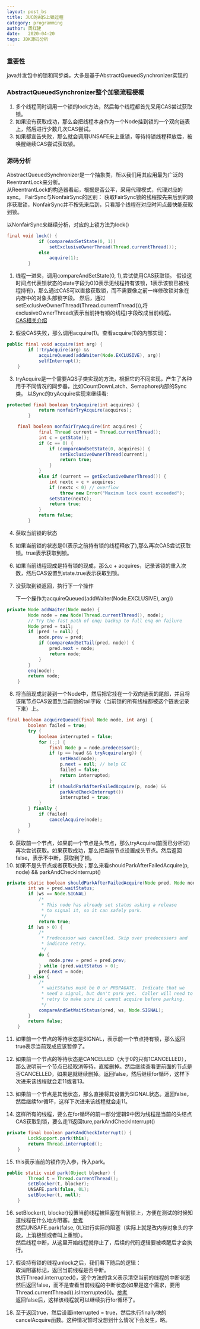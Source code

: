 ```yaml
---
layout: post_bs
title: JUC的AQS上锁过程
category: programming
author: 周红建
date:   2020-04-20
tags: JDK源码分析
---
```

<!-- # JUC的AQS上锁过程 -->

### 重要性
java并发包中的锁和同步类，大多是基于AbstractQueuedSynchronizer实现的

### AbstractQueuedSynchronizer整个加锁流程梗概

1. 多个线程同时调用一个锁的lock方法，然后每个线程都首先采用CAS尝试获取锁。
2. 如果没有获取成功，那么会把线程本身作为一个Node挂到锁的一个双向链表上，然后进行少数几次CAS尝试。
3. 如果都宣告失败，那么就会调用UNSAFE来上重锁，等待持锁线程释放后，被唤醒继续CAS尝试获取锁。

### 源码分析
AbstractQueuedSynchronizer是一个抽象类，所以我们用其应用最为广泛的ReentrantLock来分析。  
从ReentrantLock的构造器看起，根据是否公平，采用代理模式，代理对应的sync。
FairSync与NonfairSync的区别：
获取FairSync锁的线程按先来后到的顺序获取锁，NonfairSync并不按先来后到，只看那个线程在对应时间点最快能获取到锁。

以NonfairSync来继续分析，对应的上锁方法为lock()
```java
final void lock() {
            if (compareAndSetState(0, 1))
                setExclusiveOwnerThread(Thread.currentThread());
            else
                acquire(1);
        }
```
1. 线程一进来，调用compareAndSetState(0, 1),尝试使用CAS获取锁。
假设这时间点代表锁状态的state字段为0(0表示无线程持有该锁，1表示该锁已被线程持有)，那么通过CAS可以直接获取锁，而不需要像之前一样修改锁对象在内存中的对象头部锁字段。
然后，通过  setExclusiveOwnerThread(Thread.currentThread()),将exclusiveOwnerThread(表示当前持有锁的线程)字段改成当前线程。  
[CAS相关介绍](https://tech.meituan.com/2019/02/14/talk-about-java-magic-class-unsafe.html)

2. 假设CAS失败，那么调用acquire(1)。查看acquire(1)的内部实现：
```java
public final void acquire(int arg) {
        if (!tryAcquire(arg) &&
            acquireQueued(addWaiter(Node.EXCLUSIVE), arg))
            selfInterrupt();
    }
```
3. tryAcquire是一个需要AQS子类实现的方法，根据它的不同实现，产生了各种用于不同情况的同步器，比如CountDownLatch、Semaphore内部的Sync类。
    以Sync的tryAcquire实现来继续看:
```java
protected final boolean tryAcquire(int acquires) {
            return nonfairTryAcquire(acquires);
        }
```
```java
    final boolean nonfairTryAcquire(int acquires) {
            final Thread current = Thread.currentThread();
            int c = getState();
            if (c == 0) {
                if (compareAndSetState(0, acquires)) {
                    setExclusiveOwnerThread(current);
                    return true;
                }
            }
            else if (current == getExclusiveOwnerThread()) {
                int nextc = c + acquires;
                if (nextc < 0) // overflow
                    throw new Error("Maximum lock count exceeded");
                setState(nextc);
                return true;
            }
            return false;
        }
```
4. 获取当前锁的状态
5. 如果当前锁的状态是0(表示之前持有锁的线程释放了),那么再次CAS尝试获取锁。true表示获取到锁。
6. 如果当前线程现成是持有锁的现成，那么c + acquires，记录该锁的重入次数，然后CAS设置到state.true表示获取到锁。
7. 没获取到锁返回，执行下一个操作

    下一个操作为acquireQueued(addWaiter(Node.EXCLUSIVE), arg))
```java
private Node addWaiter(Node mode) {
        Node node = new Node(Thread.currentThread(), mode);
        // Try the fast path of enq; backup to full enq on failure
        Node pred = tail;
        if (pred != null) {
            node.prev = pred;
            if (compareAndSetTail(pred, node)) {
                pred.next = node;
                return node;
            }
        }
        enq(node);
        return node;
    }
```

8. 将当前现成封装到一个Node中，然后把它挂在一个双向链表的尾部，并且将该尾节点CAS设置到当前锁的tail字段（当前锁的所有线程都被这个链表记录下来）上。
```java
final boolean acquireQueued(final Node node, int arg) {
        boolean failed = true;
        try {
            boolean interrupted = false;
            for (;;) {
                final Node p = node.predecessor();
                if (p == head && tryAcquire(arg)) {
                    setHead(node);
                    p.next = null; // help GC
                    failed = false;
                    return interrupted;
                }
                if (shouldParkAfterFailedAcquire(p, node) &&
                    parkAndCheckInterrupt())
                    interrupted = true;
            }
        } finally {
            if (failed)
                cancelAcquire(node);
        }
    }
```
9. 获取前一个节点，如果前一个节点是头节点，那么tryAcquire(前面已分析过)再次尝试获取。如果获取成功，那么把当前节点设置成头节点。然后返回false，表示不中断，获取到了锁。
10. 如果不是头节点或者获取失败；那么来看shouldParkAfterFailedAcquire(p, node) &&
                    parkAndCheckInterrupt()
```java
private static boolean shouldParkAfterFailedAcquire(Node pred, Node node) {
        int ws = pred.waitStatus;
        if (ws == Node.SIGNAL)
            /*
             * This node has already set status asking a release
             * to signal it, so it can safely park.
             */
            return true;
        if (ws > 0) {
            /*
             * Predecessor was cancelled. Skip over predecessors and
             * indicate retry.
             */
            do {
                node.prev = pred = pred.prev;
            } while (pred.waitStatus > 0);
            pred.next = node;
        } else {
            /*
             * waitStatus must be 0 or PROPAGATE.  Indicate that we
             * need a signal, but don't park yet.  Caller will need to
             * retry to make sure it cannot acquire before parking.
             */
            compareAndSetWaitStatus(pred, ws, Node.SIGNAL);
        }
        return false;
    }
```

11. 如果前一个节点的等待状态是SIGNAL，表示前一个节点持有锁，那么返回true表示当前现成应该暂停了。
12. 如果前一个节点的等待状态是CANCELLED（大于0的只有1CANCELLED），那么说明前一个节点已经取消等待，直接删掉。然后继续查看更前面的节点是否CANCELLED，如果是就继续删掉。返回false，然后继续for循环，这样下次进来该线程就会走11或者13。
13. 如果前一个节点是其他状态，那么直接将其设置为SIGNAL状态。返回false，然后继续for循环，这样下次进来该线程就会走11。

14. 这样所有的线程，要么在for循环的前一部分逻辑9中因为线程是当前的头结点CAS获取到锁，要么走11返回ture,parkAndCheckInterrupt()
```java
private final boolean parkAndCheckInterrupt() {
        LockSupport.park(this);
        return Thread.interrupted();
    }
```
15. this表示当前的锁作为入参，传入park。
```java
public static void park(Object blocker) {
        Thread t = Thread.currentThread();
        setBlocker(t, blocker);
        UNSAFE.park(false, 0L);
        setBlocker(t, null);
    }
```
16. setBlocker(t, blocker)设置当前线程被阻塞在当前锁上，方便在测试的时候知道线程在什么地方阻塞。[参考](https://leokongwq.github.io/2017/01/13/java-LockSupport.html)  
然后UNSAFE.park(false, 0L)进行实际的阻塞（实际上就是改内存对象头的字段，上消极锁或者叫上重锁）。  
然后线程中断，从这里开始线程就停止了，后续的代码逻辑要被唤醒后才会执行。



17. 假设持有锁的线程unlock之后，我们看下随后的逻辑：  
取消阻塞标记，返回当前线程是否中断。  
执行Thread.interrupted()，这个方法的含义表示清空当前的线程的中断状态然后返回false，而不是查看当前线程的中断状态(如果是这个需求，要用Thread.currentThread().isInterrupted())。[参考](https://www.cnblogs.com/onlywujun/p/3565082.html)  
返回false后，这样该线程就可以继续执行for循环了。

18. 至于返回true，然后设置interrupted = true，然后执行finally块的cancelAcquire函数。这种情况暂时没想到什么情况下会发生，略。